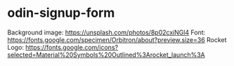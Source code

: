 # odin-signup-form

Background image: https://unsplash.com/photos/8p02cxiNGl4
Font: https://fonts.google.com/specimen/Orbitron/about?preview.size=36
Rocket Logo: https://fonts.google.com/icons?selected=Material%20Symbols%20Outlined%3Arocket_launch%3A
